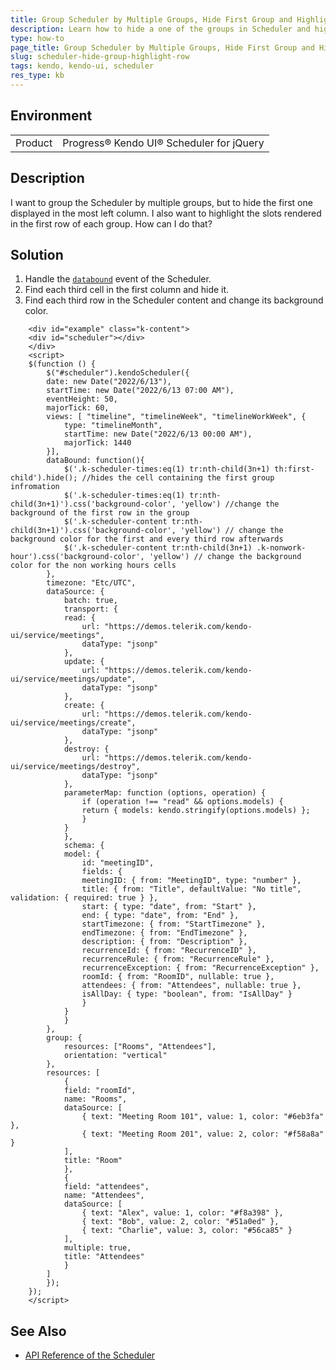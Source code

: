```yaml
---
title: Group Scheduler by Multiple Groups, Hide First Group and Highlight first Row
description: Learn how to hide a one of the groups in Scheduler and highlight the first row Kendo UI Scheduler.
type: how-to
page_title: Group Scheduler by Multiple Groups, Hide First Group and Highlight first Row - Kendo UI Scheduler for jQuery
slug: scheduler-hide-group-highlight-row
tags: kendo, kendo-ui, scheduler
res_type: kb
---
```


## Environment

<table>
 <tr>
  <td>Product</td>
  <td>Progress® Kendo UI® Scheduler for jQuery</td>
 </tr>
</table>

## Description

I want to group the Scheduler by multiple groups, but to hide the first one displayed in the most left column. 
I also want to highlight the slots rendered in the first row of each group.
How can I do that?

## Solution

1. Handle the [`databound`](https://docs.telerik.com/kendo-ui/api/javascript/ui/scheduler/events/databound) event of the Scheduler.
1. Find each third cell in the first column and hide it.
1. Find each third row in the Scheduler content and change its background color.

```dojo
	<div id="example" class="k-content">
	<div id="scheduler"></div>
	</div>
	<script>
	$(function () {
		$("#scheduler").kendoScheduler({
		date: new Date("2022/6/13"),
		startTime: new Date("2022/6/13 07:00 AM"),
		eventHeight: 50,
		majorTick: 60,
		views: [ "timeline", "timelineWeek", "timelineWorkWeek", {
			type: "timelineMonth",
			startTime: new Date("2022/6/13 00:00 AM"),
			majorTick: 1440
		}],
		dataBound: function(){
			$('.k-scheduler-times:eq(1) tr:nth-child(3n+1) th:first-child').hide(); //hides the cell containing the first group infromation
			$('.k-scheduler-times:eq(1) tr:nth-child(3n+1)').css('background-color', 'yellow') //change the background of the first row in the group
			$('.k-scheduler-content tr:nth-child(3n+1)').css('background-color', 'yellow') // change the background color for the first and every third row afterwards
			$('.k-scheduler-content tr:nth-child(3n+1) .k-nonwork-hour').css('background-color', 'yellow') // change the background color for the non working hours cells 
		},
		timezone: "Etc/UTC",
		dataSource: {
			batch: true,
			transport: {
			read: {
				url: "https://demos.telerik.com/kendo-ui/service/meetings",
				dataType: "jsonp"
			},
			update: {
				url: "https://demos.telerik.com/kendo-ui/service/meetings/update",
				dataType: "jsonp"
			},
			create: {
				url: "https://demos.telerik.com/kendo-ui/service/meetings/create",
				dataType: "jsonp"
			},
			destroy: {
				url: "https://demos.telerik.com/kendo-ui/service/meetings/destroy",
				dataType: "jsonp"
			},
			parameterMap: function (options, operation) {
				if (operation !== "read" && options.models) {
				return { models: kendo.stringify(options.models) };
				}
			}
			},
			schema: {
			model: {
				id: "meetingID",
				fields: {
				meetingID: { from: "MeetingID", type: "number" },
				title: { from: "Title", defaultValue: "No title", validation: { required: true } },
				start: { type: "date", from: "Start" },
				end: { type: "date", from: "End" },
				startTimezone: { from: "StartTimezone" },
				endTimezone: { from: "EndTimezone" },
				description: { from: "Description" },
				recurrenceId: { from: "RecurrenceID" },
				recurrenceRule: { from: "RecurrenceRule" },
				recurrenceException: { from: "RecurrenceException" },
				roomId: { from: "RoomID", nullable: true },
				attendees: { from: "Attendees", nullable: true },
				isAllDay: { type: "boolean", from: "IsAllDay" }
				}
			}
			}
		},
		group: {
			resources: ["Rooms", "Attendees"],
			orientation: "vertical"
		},
		resources: [
			{
			field: "roomId",
			name: "Rooms",
			dataSource: [
				{ text: "Meeting Room 101", value: 1, color: "#6eb3fa" },
				{ text: "Meeting Room 201", value: 2, color: "#f58a8a" }
			],
			title: "Room"
			},
			{
			field: "attendees",
			name: "Attendees",
			dataSource: [
				{ text: "Alex", value: 1, color: "#f8a398" },
				{ text: "Bob", value: 2, color: "#51a0ed" },
				{ text: "Charlie", value: 3, color: "#56ca85" }
			],
			multiple: true,
			title: "Attendees"
			}
		]
		});
	});
	</script>
```

## See Also

* [API Reference of the Scheduler](https://docs.telerik.com/kendo-ui/api/javascript/ui/scheduler)
